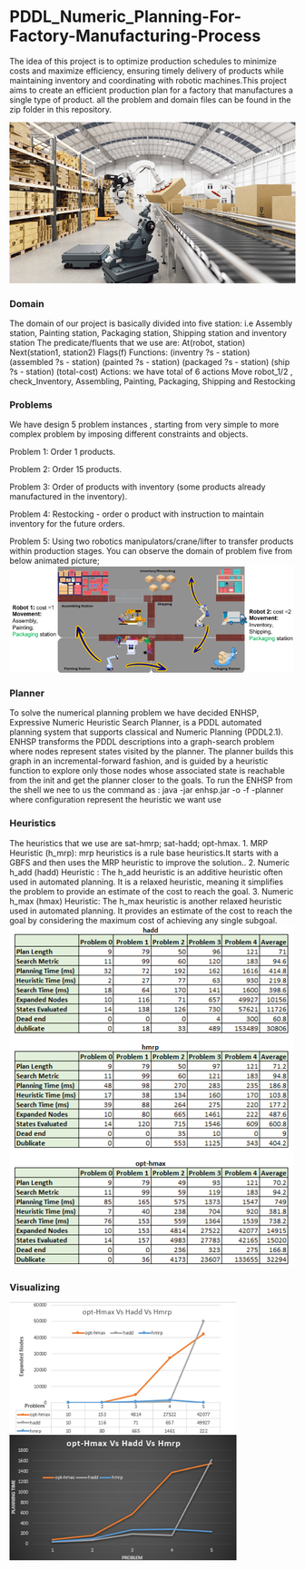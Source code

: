 # PDDL_Numeric_Planning-For-Factory-Manufacturing-Process
The idea of this project is to optimize production schedules to minimize costs and maximize efficiency, ensuring timely delivery of products while maintaining inventory and coordinating with robotic machines.This project aims to create an efficient production plan for a factory that manufactures a single type of product. all the problem and domain files can be found in the zip folder in this repository.
<div>
<img src="https://github.com/shahkarKhan24/PDDL_Numeric_Planning-For-Factory-Manufacturing-Process/blob/main/Images/Fac%20prod.jpeg" width="600" alt="Dataset"/>
</div>
<h3>Domain</h3>
The domain of our project is basically divided into five station: i.e Assembly station, Painting station, Packaging station, Shipping station and inventory station
The predicate/fluents that we use are:
At(robot, station)
Next(station1, station2)
Flags(f)
Functions:
(inventry ?s - station)    (assembled ?s - station)    (painted ?s - station)    (packaged ?s - station)    (ship ?s - station)    (total-cost)
Actions: we have total of 6 actions 
Move robot_1/2 , check_Inventory, Assembling, Painting, Packaging, Shipping and Restocking


<h3>Problems</h3>
We have design 5 problem instances , starting from very simple to more complex problem by imposing different constraints and objects.

Problem 1: Order 1 products.

Problem 2: Order 15 products.

Problem 3: Order of products with inventory (some products already manufactured in the inventory).

Problem 4: Restocking - order o product with instruction to maintain inventory for the future orders.

Problem 5: Using two robotics manipulators/crane/lifter to transfer products within production stages. You can observe the domain of problem five from below animated picture;
<img src="https://github.com/shahkarKhan24/PDDL_Numeric_Planning-For-Factory-Manufacturing-Process/blob/main/Images/problem%205%20visulinzing.png" width="500" alt="Dataset"/>

<h3>Planner</h3>
To solve the numerical planning problem we have decided ENHSP, Expressive Numeric Heuristic Search Planner, is a PDDL automated planning system that supports classical and Numeric Planning (PDDL2.1).
ENHSP transforms the PDDL descriptions into a graph-search problem where nodes represent states visited by the planner. The planner builds this graph in an incremental-forward fashion, and is guided by a heuristic function to explore only those nodes whose associated state is reachable from the init and get the planner closer to the goals.
To run the ENHSP from the shell we nee to us the command as : java -jar enhsp.jar -o <domain_file> -f <problem_file> -planner <configuration> where configuration represent the heuristic we want use

<h3>Heuristics</h3>
The heuristics that we use are 
sat-hmrp;
sat-hadd;
opt-hmax.
1. MRP Heuristic (h_mrp): mrp heuristics is a rule base heuristics.It starts with a GBFS and then uses the MRP heuristic to improve the solution..
2.  Numeric h_add (hadd) Heuristic : The h_add heuristic is an additive heuristic often used in automated planning. It is a relaxed heuristic, meaning it simplifies the problem to provide an estimate of the cost to reach the goal.
3. Numeric h_max (hmax) Heuristic: The h_max heuristic is another relaxed heuristic used in automated planning. It provides an estimate of the cost to reach the goal by considering the maximum cost of achieving any single subgoal.
<div>
<img src="https://github.com/shahkarKhan24/PDDL_Numeric_Planning-For-Factory-Manufacturing-Process/blob/main/Images/Heuristic%20Data.png" width="500" alt="Dataset"/>
</div>
<h3>Visualizing</h3>
<div>
<img src="https://github.com/shahkarKhan24/PDDL_Numeric_Planning-For-Factory-Manufacturing-Process/blob/main/Images/expanded%20nodes.png" width="400" alt="Dataset"/>
<img src="https://github.com/shahkarKhan24/PDDL_Numeric_Planning-For-Factory-Manufacturing-Process/blob/main/Images/planning%20time.png" width="400" alt="Dataset"/>
</div>

